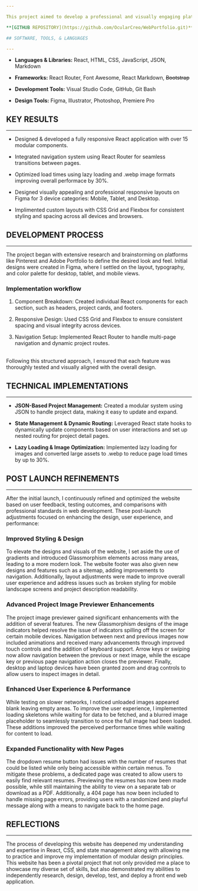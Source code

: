 ```yaml
---

This project aimed to develop a professional and visually engaging platform to showcase my technical skills and creative projects. Built using React, HTML, CSS, and JavaScript, the website features a modular structure, responsive design, and optimization techniques for quick load times. The website highlights my expertise in frontend development and UI/UX design, offering a seamless experience across various devices.

**[GITHUB REPOSITORY](https://github.com/OcularCreo/WebPortfolio.git)**

## SOFTWARE, TOOLS, & LANGUAGES

---
```


- **Languages & Libraries:** React, HTML, CSS, JavaScript, JSON, Markdown

- **Frameworks:** React Router, Font Awesome, React Markdown, ~~Bootstrap~~

- **Development Tools:** Visual Studio Code, GitHub, Git Bash

- **Design Tools:** Figma, Illustrator, Photoshop, Premiere Pro

## KEY RESULTS

---

- Designed & developed a fully responsive React application with over 15 modular components.

- Integrated navigation system using React Router for seamless transitions between pages.

- Optimized load times using lazy loading and .webp image formats improving overall performace by 30%.

- Designed visually appealing and professional responsive layouts on Figma for 3 device categories: Mobile, Tablet, and Desktop.

- Implimented custom layouts with CSS Grid and Flexbox for consistent styling and spacing across all devices and browsers.

## DEVELOPMENT PROCESS

---

The project began with extensive research and brainstorming on platforms like Pinterest and Adobe Portfolio to define the desired look and feel. Initial designs were created in Figma, where I settled on the layout, typography, and color palette for desktop, tablet, and mobile views.

### Implementation workflow

1. Component Breakdown: Created individual React components for each section, such as headers, project cards, and footers.

2. Responsive Design: Used CSS Grid and Flexbox to ensure consistent spacing and visual integrity across devices.

3. Navigation Setup: Implemented React Router to handle multi-page navigation and dynamic project routes.

\
Following this structured approach, I ensured that each feature was thoroughly tested and visually aligned with the overall design.

## TECHNICAL IMPLEMENTATIONS

---

- **JSON-Based Project Management:** Created a modular system using JSON to handle project data, making it easy to update and expand.

- **State Management & Dynamic Routing:** Leveraged React state hooks to dynamically update components based on user interactions and set up nested routing for project detail pages.

- **Lazy Loading & Image Optimization:** Implemented lazy loading for images and converted large assets to .webp to reduce page load times by up to 30%.


## POST LAUNCH REFINEMENTS

---

After the initial launch, I continuously refined and optimized the website based on user feedback, testing outcomes, and comparisons with professional standards in web development. These post-launch adjustments focused on enhancing the design, user experience, and performance:

### Improved Styling & Design

To elevate the designs and visuals of the website, I set aside the use of gradients and introduced Glassmorphism elements across many areas, leading to a more modern look. The website footer was also given new designs and features such as a sitemap, adding improvements to navigation. Additionally, layout adjustments were made to improve overall user experience and address issues such as broken styling for mobile landscape screens and project description readability. 


### Advanced Project Image Previewer Enhancements

The project image previewer gained significant enhancements with the addition of  several features. The new Glassmorphism designs of the image indicators helped resolve the issue of indicators spilling off the screen for certain mobile devices. Navigation between next and previous images now included animations and received many advancements through improved touch controls and the addition of keyboard support. Arrow keys or swiping now allow navigation between the previous or next image, while the escape key or previous page navigation action closes the previewer. Finally, desktop and laptop devices have been granted zoom and drag controls to allow users to inspect images in detail.


### Enhanced User Experience & Performance

While testing on slower networks, I noticed unloaded images appeared blank leaving empty areas. To improve the user experience, I implemented loading skeletons while waiting for data to be fetched, and a blurred image placeholder to seamlessly transition to once the full image had been loaded. These additions improved the perceived performance times while waiting for content to load.

### Expanded Functionality with New Pages

The dropdown resume button had issues with the number of resumes that could be listed while only being accessible within certain menus. To mitigate these problems, a dedicated page was created to allow users to easily find relevant resumes. Previewing the resumes has now been made possible, while still maintaining the ability to view on a separate tab or download as a PDF. Additionally, a 404 page has now been included to handle missing page errors, providing users with a randomized and playful message along with a means to navigate back to the home page.

## REFLECTIONS

---

The process of developing this website has deepened my understanding and expertise in React, CSS, and state management along with allowing me to practice and improve my implementation of modular design principles. This website has been a pivotal project that not only provided me a place to showcase my diverse set of skills, but also demonstrated my abilities to independently research, design, develop, test, and deploy a front end web application.